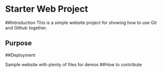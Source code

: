 # Starter Web Project

##Introduction
This is a simple website project for showing how to use Git and Github together.

## Purpose

##Deployment

Sample website with plenty of files for demos
##How to contribute